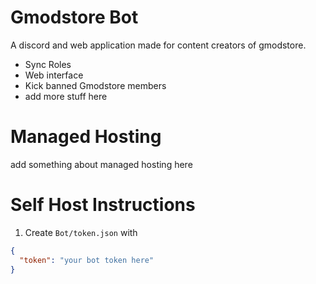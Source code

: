 # Gmodstore Bot

A discord and web application made for content creators of gmodstore.

- Sync Roles
- Web interface
- Kick banned Gmodstore members
- add more stuff here

# Managed Hosting
add something about managed hosting here

# Self Host Instructions

1. Create ``Bot/token.json`` with

```json
{
  "token": "your bot token here"
}
```
